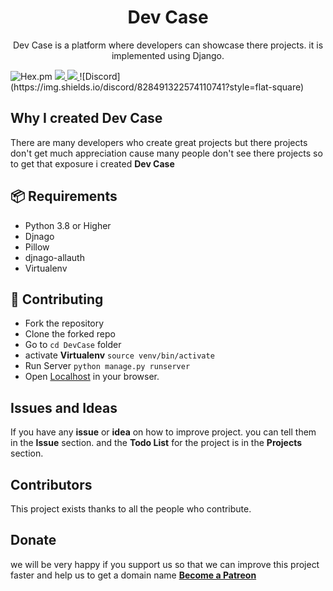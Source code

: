 <p align="center">
<!--   IMAGE -->
  <h1 align="center">Dev Case</h1>
  <p align="center">Dev Case is a platform where developers can showcase there projects.
  it is implemented using Django.
<p> 
  <img alt="Hex.pm" src="https://img.shields.io/hexpm/l/plug?style=flat-badge">
  
  <a href="www.djangoproject.com">
    <img src="https://img.shields.io/badge/built%20with-Django-green.svg?style=flatbadge" />
  </a>
  
   <a href="python.org">
    <img src="https://img.shields.io/badge/built%20with-Python-blue.svg?style=flat-badge" />
  </a>
   ![Discord](https://img.shields.io/discord/828491322574110741?style=flat-square)


## Why I created Dev Case
There are many developers who create great projects but there projects don't get much appreciation cause many people don't see there projects so to get that exposure i created __Dev Case__

## 📦 Requirements
* Python 3.8 or Higher
* Djnago         
* Pillow         
* djnago-allauth 
* Virtualenv     

## 🧩 Contributing
- Fork the repository
- Clone the forked repo
- Go to `cd DevCase` folder 
- activate **Virtualenv** `source venv/bin/activate`
- Run Server              `python manage.py runserver`
- Open [Localhost](http://127.0.0.1:8000/home) in your browser.

## Issues and Ideas
If you have any **issue** or **idea** on how to improve project.
you can tell them in the **Issue** section.
and the **Todo List** for the project is in the **Projects** section.

## Contributors

This project exists thanks to all the people who contribute.



## Donate
we will be very happy if you support us so that we can improve this project faster and 
help us to get a domain name [**Become a Patreon**](https://www.patreon.com/bePatron?u=46563102)








